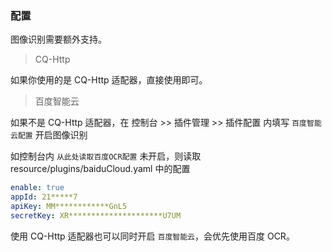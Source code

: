 ### 配置

图像识别需要额外支持。

> CQ-Http

如果你使用的是 CQ-Http 适配器，直接使用即可。

> 百度智能云

如果不是 CQ-Http 适配器，在 控制台 >> 插件管理 >> 插件配置 内填写 `百度智能云配置` 开启图像识别

如控制台内 `从此处读取百度OCR配置` 未开启，则读取 resource/plugins/baiduCloud.yaml 中的配置

```yaml
enable: true
appId: 21*****7
apiKey: MM************GnL5
secretKey: XR*********************U7UM
```

使用 CQ-Http 适配器也可以同时开启 `百度智能云`，会优先使用百度 OCR。
